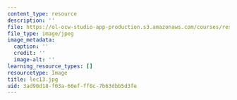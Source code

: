 ```yaml
---
content_type: resource
description: ''
file: https://ol-ocw-studio-app-production.s3.amazonaws.com/courses/res-18-005-highlights-of-calculus-spring-2010/3ad90d18f03a60efff0c7b63dbb5d3fe_lec13.jpg
file_type: image/jpeg
image_metadata:
  caption: ''
  credit: ''
  image-alt: ''
learning_resource_types: []
resourcetype: Image
title: lec13.jpg
uid: 3ad90d18-f03a-60ef-ff0c-7b63dbb5d3fe
---
```


